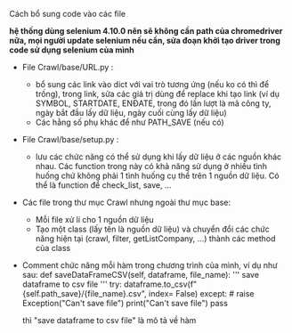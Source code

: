 Cách bổ sung code vào các file


**hệ thống dùng selenium 4.10.0 nên sẽ không cần path của chromedriver nữa, mọi người update selenium nếu cần, sửa đoạn khởi tạo driver trong code sử dụng selenium của mình**

* File Crawl/base/URL.py :
    - bổ sung các link vào dict với vai trò tương ứng (nếu ko có thì để trống), trong link, sửa các giá trị dùng để replace khi tạo link (ví dụ SYMBOL, STARTDATE, ENĐATE, trong đó lần lượt là mã công ty, ngày bắt đầu lấy dữ liệu, ngày cuối cùng lấy dữ liệu)
    - Các hằng số phụ khác để như PATH_SAVE (nếu có)



* File Crawl/base/setup.py :
    - lưu các chức năng có thể sử dụng khi lấy dữ liệu ở các nguồn khác nhau. Các function trong này có khả năng sử dụng ở nhiều tình huống chứ không phải 1 tình huống cụ thể trên 1 nguồn dữ liệu. Có thể là function để check_list, save, ...


* Các file trong thư mục Crawl nhưng ngoài thư mục base:
    - Mỗi file xử lí cho 1 nguồn dữ liệu
    - Tạo một class (lấy tên là nguồn dữ liệu) và chuyển đổi các chức năng hiện tại (crawl, filter, getListCompany, ...) thành các method của class

* Comment chức năng mỗi hàm trong chương trình của mình, ví dụ như sau:
        def saveDataFrameCSV(self, dataframe, file_name):
            '''
            save dataframe to csv file
            '''
            try:
                dataframe.to_csv(f"{self.path_save}/{file_name}.csv", index= False)
            except:
                # raise Exception("Can't save file")
                print("Can't save file")
                pass

    thì "save dataframe to csv file" là mô tả về hàm 